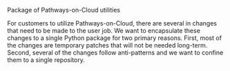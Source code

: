Package of Pathways-on-Cloud utilities

For customers to utilize Pathways-on-Cloud, there are several in changes that need to be made to the user job. We want to encapsulate these changes to a single Python package for two primary reasons. First, most of the changes are temporary patches that will not be needed long-term. Second, several of the changes follow anti-patterns and we want to confine them to a single repository.
